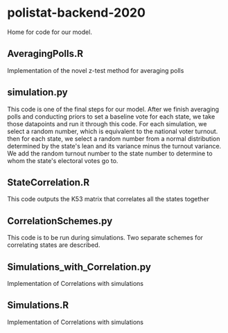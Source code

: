# polistat-backend-2020
Home for code for our model.
## AveragingPolls.R
Implementation of the novel z-test method for averaging polls
## simulation.py
This code is one of the final steps for our model. After we finish averaging polls and conducting priors to set a baseline vote for each state, we take those datapoints and run it through this code. For each simulation, we select a random number, which is equivalent to the national voter turnout. then for each state, we select a random number from a normal distribution determined by the state's lean and its variance minus the turnout variance. We add the random turnout number to the state number to determine to whom the state's electoral votes go to.
## StateCorrelation.R
This code outputs the K53 matrix that correlates all the states together
## CorrelationSchemes.py
This code is to be run during simulations. Two separate schemes for correlating states are described.
## Simulations_with_Correlation.py
Implementation of Correlations with simulations
## Simulations.R
Implementation of Correlations with simulations
